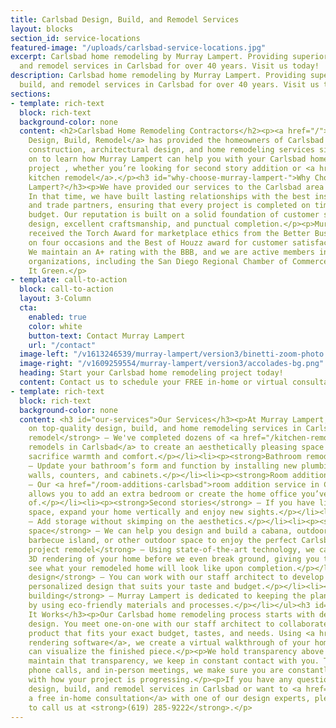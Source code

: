 ```yaml
---
title: Carlsbad Design, Build, and Remodel Services
layout: blocks
section_id: service-locations
featured-image: "/uploads/carlsbad-service-locations.jpg"
excerpt: Carlsbad home remodeling by Murray Lampert. Providing superior design, build,
  and remodel services in Carlsbad for over 40 years. Visit us today!
description: Carlsbad home remodeling by Murray Lampert. Providing superior design,
  build, and remodel services in Carlsbad for over 40 years. Visit us today!
sections:
- template: rich-text
  block: rich-text
  background-color: none
  content: <h2>Carlsbad Home Remodeling Contractors</h2><p><a href="/">Murray Lampert
    Design, Build, Remodel</a> has provided the homeowners of Carlsbad with professional
    construction, architectural design, and home remodeling services since 1975.</p><p>Read
    on to learn how Murray Lampert can help you with your Carlsbad home remodeling
    project , whether you’re looking for second story addition or <a href="/san-diego-kitchen-remodeling-services">full
    kitchen remodel</a>.</p><h3 id="why-choose-murray-lampert-">Why Choose Murray
    Lampert?</h3><p>We have provided our services to the Carlsbad area for 4 generations.
    In that time, we have built lasting relationships with the best inspectors, suppliers,
    and trade partners, ensuring that every project is completed on time and within
    budget. Our reputation is built on a solid foundation of customer service, professional
    design, excellent craftsmanship, and punctual completion.</p><p>Murray Lampert
    received the Torch Award for marketplace ethics from the Better Business Bureau
    on four occasions and the Best of Houzz award for customer satisfaction in 2014.
    We maintain an A+ rating with the BBB, and we are active members in various professional
    organizations, including the San Diego Regional Chamber of Commerce and Build
    It Green.</p>
- template: call-to-action
  block: call-to-action
  layout: 3-Column
  cta:
    enabled: true
    color: white
    button-text: Contact Murray Lampert
    url: "/contact"
  image-left: "/v1613246539/murray-lampert/version3/binetti-zoom-photo.png"
  image-right: "/v1609259554/murray-lampert/version3/accolades-bg.png"
  heading: Start your Carlsbad home remodeling project today!
  content: Contact us to schedule your FREE in-home or virtual consultation.
- template: rich-text
  block: rich-text
  background-color: none
  content: <h3 id="our-services">Our Services</h3><p>At Murray Lampert, we pride ourselves
    on top-quality design, build, and home remodeling services in Carlsbad, including:</p><ul><li><p><strong>Kitchen
    remodel</strong> – We've completed dozens of <a href="/kitchen-remodeling-carlsbad">kitchen
    remodels in Carlsbad</a> to create an aesthetically pleasing space that doesn’t
    sacrifice warmth and comfort.</p></li><li><p><strong>Bathroom remodel</strong>
    – Update your bathroom’s form and function by installing new plumbing, tub – shower
    walls, counters, and cabinets.</p></li><li><p><strong>Room additions</strong>
    – Our <a href="/room-additions-carlsbad">room addition service in Carlsbad</a>
    allows you to add an extra bedroom or create the home office you’ve always dreamed
    of.</p></li><li><p><strong>Second stories</strong> – If you have limited yard
    space, expand your home vertically and enjoy new sights.</p></li><li><p><strong>Cabinets</strong>
    – Add storage without skimping on the aesthetics.</p></li><li><p><strong>Outdoor
    space</strong> – We can help you design and build a cabana, outdoor kitchen and
    barbecue island, or other outdoor space to enjoy the perfect Carlsbad weather.</p></li><li><p><strong>3D
    project remodel</strong> – Using state-of-the-art technology, we can create a
    3D rendering of your home before we even break ground, giving you the chance to
    see what your remodeled home will look like upon completion.</p></li><li><p><strong>Architectural
    design</strong> – You can work with our staff architect to develop a completely
    personalized design that suits your taste and budget.</p></li><li><p><strong>Green
    building</strong> – Murray Lampert is dedicated to keeping the planet healthy
    by using eco-friendly materials and processes.</p></li></ul><h3 id="how-it-works">How
    It Works</h3><p>Our Carlsbad home remodeling process starts with developing the
    design. You meet one-on-one with our staff architect to collaborate on a finished
    product that fits your exact budget, tastes, and needs. Using <a href="/3d-architectural-rendering-services">3D
    rendering software</a>, we create a virtual walkthrough of your home so that you
    can visualize the finished piece.</p><p>We hold transparency above all else. To
    maintain that transparency, we keep in constant contact with you. Through emails,
    phone calls, and in-person meetings, we make sure you are constantly up-to-date
    with how your project is progressing.</p><p>If you have any questions about our
    design, build, and remodel services in Carlsbad or want to <a href="/contact">schedule
    a free in-home consultation</a> with one of our design experts, please feel free
    to call us at <strong>(619) 285-9222</strong>.</p>
---
```


